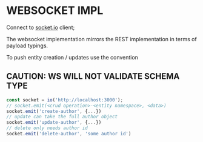 # WEBSOCKET IMPL

Connect to [socket.io](https://socket.io/) client;

The websocket implementation mirrors the REST implementation in terms of payload typings.

To push entity creation / updates use the convention

## CAUTION: WS WILL NOT VALIDATE SCHEMA TYPE

```ts
const socket = io('http://localhost:3000');
// socket.emit(<crud operation>-<entity namespace>, <data>)
socket.emit('create-author', {...})
// update can take the full author object
socket.emit('update-author', {...})
// delete only needs author id
socket.emit('delete-author', 'some author id')
```
